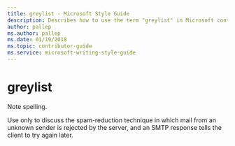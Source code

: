 ```yaml
---
title: greylist - Microsoft Style Guide
description: Describes how to use the term "greylist" in Microsoft content.
author: pallep
ms.author: pallep
ms.date: 01/19/2018
ms.topic: contributor-guide
ms.service: microsoft-writing-style-guide
---
```


# greylist

Note spelling. 

Use
only to discuss the spam-reduction technique in which mail from an
unknown sender is rejected by the server, and an SMTP
response tells the client to try again later.
